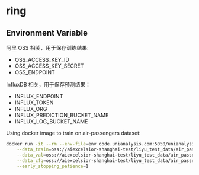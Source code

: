 # ring

## Environment Variable

阿里 OSS 相关，用于保存训练结果:

- OSS_ACCESS_KEY_ID
- OSS_ACCESS_KEY_SECRET
- OSS_ENDPOINT

InfluxDB 相关，用于保存预测结果：

- INFLUX_ENDPOINT
- INFLUX_TOKEN
- INFLUX_ORG
- INFLUX_PREDICTION_BUCKET_NAME
- INFLUX_LOG_BUCKET_NAME

Using docker image to train on air-passengers dataset:

```bash
docker run -it --rm --env-file=env code.unianalysis.com:5050/unianalysis/ring/seq2seq-gpu:0.0.1 train \
    --data_train=oss://aiexcelsior-shanghai-test/liyu_test_data/air_passengers_train.csv \
    --data_val=oss://aiexcelsior-shanghai-test/liyu_test_data/air_passengers_val.csv \
    --data_cfg=oss://aiexcelsior-shanghai-test/liyu_test_data/air_passengers-config.json \
    --early_stopping_patience=1
```
